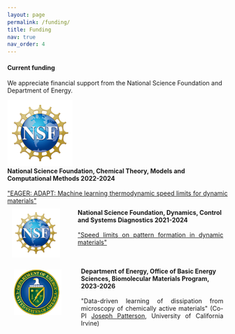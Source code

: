 ```yaml
---
layout: page
permalink: /funding/
title: Funding
nav: true
nav_order: 4
---
```



#### Current funding

We appreciate financial support from the National Science Foundation and Department of Energy.

<div class="container">
  <div class="row justify-content-md-center">
  <div class="col col-lg-2">
    <img src="../assets/img/NSF_Official_logo_High_Res_1200ppi.png" alt="" width="150">
  </div>
  <div style="col-md-auto">
    <b>National Science Foundation, Chemical Theory, Models and Computational Methods
2022-2024</b>
    <div style="text-align: justify; text-justify: inter-word">
<br>
<a href="https://www.nsf.gov/awardsearch/showAward?AWD_ID=2231469&HistoricalAwards=false">"EAGER: ADAPT: Machine learning thermodynamic speed limits for dynamic materials"</a>
</div>
  </div>
</div>

<div style="clear: both; display: inline-flex">
  <div style="margin: 10px; float: left; width: 25%; padding-right: 20px">
    <img src="../assets/img/NSF_Official_logo_High_Res_1200ppi.png" alt="" width="150">
  </div>
  <div style="margin: 10px; float: left; width: 75%;">
    <b>National Science Foundation, Dynamics, Control and Systems Diagnostics
2021-2024</b>
    <div style="text-align: justify; text-justify: inter-word">
<br>
<a href="https://www.nsf.gov/awardsearch/showAward?AWD_ID=2124510&HistoricalAwards=false">"Speed limits on pattern formation in dynamic materials"</a>
</div>
  </div>
</div>

<div style="clear: both; display: inline-flex">
  <div style="margin: 15px; float: left; width: 25%; padding-right: 20px">
    <img src="../assets/img/DOE_Logo_Color-Seal_White-Text_2893x719.png" alt="" width="125">
  </div>
  <div style="margin: 10px; float: left; width: 75%;">
    <b>Department of Energy, Office of Basic Energy Sciences, Biomolecular Materials Program,
2023-2026</b>
    <div style="text-align: justify; text-justify: inter-word">
<br>
"Data-driven learning of dissipation from microscopy of chemically active materials" (Co-PI <a href="https://www.thepattersonlab.com/the-team">Joseph Patterson</a>, University of California Irvine)
</div>
  </div>
</div>

